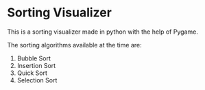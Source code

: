 # Sorting Visualizer
This is a sorting visualizer made in python with the help of Pygame.

The sorting algorithms available at the time are:
1. Bubble Sort
2. Insertion Sort
3. Quick Sort
4. Selection Sort
